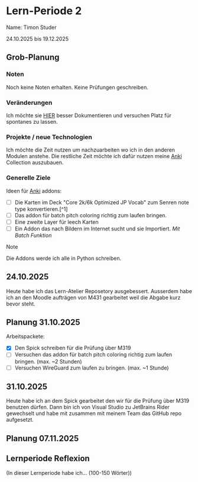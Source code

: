 # Lern-Periode 2

Name: Timon Studer

24.10.2025 bis 19.12.2025

## Grob-Planung

### Noten

Noch keine Noten erhalten. Keine Prüfungen geschreiben.

### Veränderungen

Ich möchte sie [HIER](https://github.com/Triloba42/Lern-Atelier) besser Dokumentieren und versuchen Platz für spontanes zu lassen.

### Projekte / neue Technologien

Ich möchte die Zeit nutzen um nachzuarbeiten wo ich in den anderen Modulen anstehe. Die restliche Zeit möchte ich dafür nutzen meine [Anki](https://apps.ankiweb.net/) Collection auszubauen.

### Generelle Ziele

Ideen für [Anki](https://apps.ankiweb.net/) addons:

- [ ] Die Karten im Deck "Core 2k/6k Optimized JP Vocab" zum Senren note type konvertieren.[^1]
- [ ] Das addon für batch pitch coloring richtig zum laufen bringen.
- [ ] Eine zweite Layer für leech Karten
- [ ] Ein Addon das nach Bildern im Internet sucht und sie Importiert. *Mit Batch Funktion*

> [!Note]
> Die Addons werde ich alle in Python schreiben.

## 24.10.2025

Heute habe ich das Lern-Atelier Reposetory ausgebessert. Ausserdem habe ich an den Moodle aufträgen von M431 gearbeitet weil die Abgabe kurz bevor steht.

## Planung 31.10.2025

Arbeitspackete:

- [X] Den Spick schreiben für die Prüfung über M319
- [ ] Versuchen das addon für batch pitch coloring richtig zum laufen bringen. (max. ~2 Stunden)
- [ ] Versuchen WireGuard zum laufen zu bringen. (max. ~1 Stunde)

## 31.10.2025

Heute habe ich an dem Spick gearbeitet den wir für die Prüfung über M319 benutzen dürfen. Dann bin ich von Visual Studio zu JetBrains Rider gewechselt und habe mit zusammen mit meinem Team das GitHub repo aufgesetzt.

## Planung 07.11.2025


## Lernperiode Reflexion

(In dieser Lernperiode habe ich... (100-150 Wörter))

